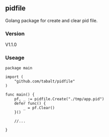 
pidfile
---

Golang package for create and clear pid file.


### Version

V1.1.0

### Useage

```
package main

import (
    "github.com/tabalt/pidfile"
)

func main() {
    pf, _ := pidfile.Create("./tmp/app.pid")
    defer func() {
        _ = pf.Clear()
    }()

    //...

}
```